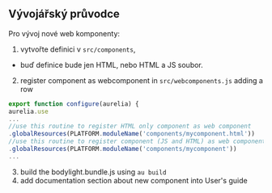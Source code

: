 ## Vývojářský průvodce

Pro vývoj nové web komponenty:
1. vytvořte definici v `src/components`,  
  * buď definice bude jen HTML, nebo HTML a JS soubor.
2. register component as webcomponent in `src/webcomponents.js` adding a row
```javascript
export function configure(aurelia) {
aurelia.use
...
//use this routine to register HTML only component as web component
.globalResources(PLATFORM.moduleName('components/mycomponent.html'))
//use this routine to register component (JS and HTML) as web component
.globalResources(PLATFORM.moduleName('components/mycomponent'))
...
```
3. build the bodylight.bundle.js using `au build`
4. add documentation section about new component into User's guide

